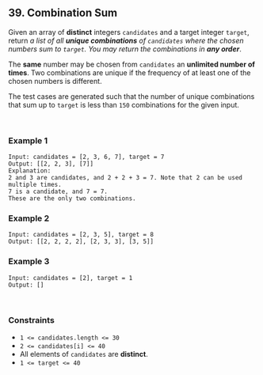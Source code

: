 ## 39. Combination Sum

Given an array of **distinct** integers `candidates` and a target integer `target`, return *a list of all **unique combinations** of `candidates` where the chosen numbers sum to `target`. You may return the combinations in **any order***.  
  
The **same** number may be chosen from `candidates` an **unlimited number of times**. Two combinations are unique if the frequency of at least one of the chosen numbers is different.  
  
The test cases are generated such that the number of unique combinations that sum up to `target` is less than `150` combinations for the given input.

<br>

### Example 1

```
Input: candidates = [2, 3, 6, 7], target = 7
Output: [[2, 2, 3], [7]]
Explanation:
2 and 3 are candidates, and 2 + 2 + 3 = 7. Note that 2 can be used multiple times.
7 is a candidate, and 7 = 7.
These are the only two combinations.
```

### Example 2

```
Input: candidates = [2, 3, 5], target = 8
Output: [[2, 2, 2, 2], [2, 3, 3], [3, 5]]
```

### Example 3

```
Input: candidates = [2], target = 1
Output: []
```

<br>

### Constraints

* `1 <= candidates.length <= 30`
* `2 <= candidates[i] <= 40`
* All elements of `candidates` are **distinct**.
* `1 <= target <= 40`
